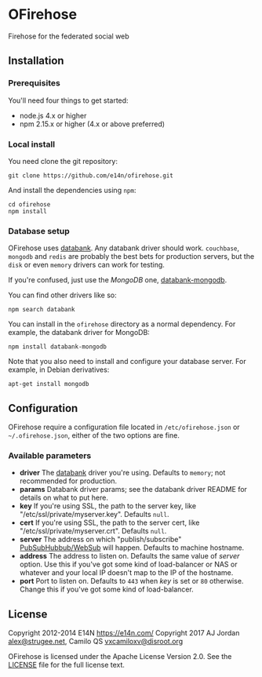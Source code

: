 # OFirehose

Firehose for the federated social web

## Installation

### Prerequisites

You'll need four things to get started:

* node.js 4.x or higher
* npm 2.15.x or higher (4.x or above preferred)

### Local install

You need clone the git repository:

    git clone https://github.com/e14n/ofirehose.git

And install the dependencies using `npm`:

    cd ofirehose
    npm install

### Database setup

OFirehose uses [databank][]. Any databank driver should work.
`couchbase`, `mongodb` and `redis` are probably the best
bets for production servers, but the `disk` or even `memory` drivers
can work for testing.

If you're confused, just use the *MongoDB* one, [databank-mongodb](https://www.npmjs.com/package/databank-mongodb).

You can find other drivers like so:

    npm search databank

You can install in the `ofirehose` directory as a normal dependency.
For example, the databank driver for MongoDB:

    npm install databank-mongodb

Note that you also need to install and configure your database server. 
For example, in Debian derivatives:

    apt-get install mongodb

## Configuration

OFirehose require a configuration file located in `/etc/ofirehose.json` or `~/.ofirehose.json`, either of the two options are fine.

### Available parameters

* **driver** The [databank][] driver you're using. Defaults to `memory`; not recommended for production.
* **params** Databank driver params; see the databank driver README for details on what to put here.
* **key** If you're using SSL, the path to the server key, like
   "/etc/ssl/private/myserver.key". Defaults `null`.
* **cert** If you're using SSL, the path to the server cert, like
   "/etc/ssl/private/myserver.crt". Defaults `null`.
* **server** The address on which "publish/subscribe" [PubSubHubbub/WebSub][websub] will happen. Defaults to machine hostname.
* **address** The address to listen on. Defaults the same value of *server* option. Use this if you've got some kind of load-balancer or NAS or whatever and your local IP doesn't map to the IP of the hostname.
* **port** Port to listen on. Defaults to `443` when *key* is set or `80` otherwise. Change this if you've got some kind of load-balancer.
   
## License

Copyright 2012-2014 E14N https://e14n.com/
Copyright 2017 AJ Jordan <alex@strugee.net>, Camilo QS <vxcamiloxv@disroot.org>

OFirehose is licensed under the Apache License Version 2.0. See the [LICENSE][] file for the full license text.

[databank]: https://github.com/evanp/databank
[LICENSE]: https://github.com/e14n/ofirehose/blob/master/LICENSE
[websub]: https://www.w3.org/TR/websub/
